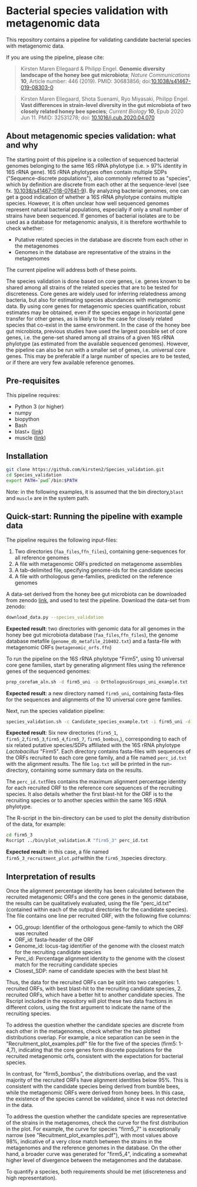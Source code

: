 Bacterial species validation with metagenomic data
=======

This repository contains a pipeline for validating candidate bacterial species with metagenomic data.

If you are using the pipeline, please cite:

> Kirsten Maren Ellegaard & Philipp Engel. **Genomic diversity landscape of the honey bee gut microbiota**; _Nature Communications_ **10**, Article number: 446 (2019).
> PMID: 30683856;
> doi:[10.1038/s41467-019-08303-0](https://www.nature.com/articles/s41467-019-08303-0)

> Kirsten Maren Ellegaard, Shota Suenami, Ryo Miyasaki, Philipp Engel. **Vast differences in strain-level diversity in the gut microbiota of two closely related honey bee species**; _Current Biology_ **10**, Epub 2020 Jun 11.
> PMID: 32531278;
> doi: [10.1016/j.cub.2020.04.070](https://www.cell.com/current-biology/fulltext/S0960-9822(20)30586-8)
 
About metagenomic species validation: what and why
----------

The starting point of this pipeline is a collection of sequenced bacterial genomes belonging to the same 16S rRNA phylotype (i.e. > 97% identity in 16S rRNA gene). 16S rRNA phylotypes often contain multiple SDPs ("Sequence-discrete populations"), also  commonly referred to as "species", which by definition are discrete from each other at the sequence-level (see fx. [10.1038/s41467-018-07641-9](https://www.nature.com/articles/s41467-018-07641-9)). By analyzing bacterial genomes, one can get a good indication of whether a 16S rRNA phylotype contains multiple species. However, it is often unclear how well sequenced genomes represent natural bacterial populations, especially if only a small number of strains have been sequenced. If  genomes of bacterial isolates are to be used as a database for metagenomic analysis, it is therefore worthwhile to check whether:

* Putative related species in the database are discrete from each other in the metagenomes
* Genomes in the database are representative of the strains in the metagenomes 

The current pipeline will address both of these points.

The species validation is done based on core genes, i.e. genes known to be shared among all strains of the related species that are to be tested for discreteness. Core genes are widely used for inferring relatedness among bacteria, but also for estimating species abundances with metagenomic data. By using core genes for metagenomic species quantification, robust estimates may be obtained, even if the species engage in horizontal gene transfer for other genes, as is likely to be the case for closely related species that co-exist in the same environment. In the case of the honey bee gut microbiota, previous studies have used the largest possible set of core genes, i.e. the gene-set shared among all strains of a given 16S rRNA phylotype (as estimated from the available sequenced genomes). However, the pipeline can also be run with a smaller set of genes, i.e. universal core genes. This may be preferable if a large number of species are to be tested, or if there are very few available reference genomes. 

Pre-requisites
--------

This pipeline requires:

* Python 3 (or higher)
* numpy
* biopython
* Bash
* blast+ ([link](https://blast.ncbi.nlm.nih.gov/Blast.cgi?PAGE_TYPE=BlastDocs&DOC_TYPE=Download))
* muscle ([link](https://www.drive5.com/muscle/))


Installation
--------

```bash
git clone https://github.com/kirsten2/Species_validation.git
cd Species_validation
export PATH=`pwd`/bin:$PATH
```

Note: in the following examples, it is assumed that the bin directory,```blast``` and ```muscle``` are in the system path.

Quick-start: Running the pipeline with example data
--------

The pipeline requires the following input-files:

1. Two directories (```faa_files```,```ffn_files```), containing gene-sequences for all reference genomes
2. A file with metagenomic ORFs predicted on metagenome assemblies
3. A tab-delimited file, specifying genome-ids for the candidate species
4. A file with orthologous gene-families, predicted on the reference genomes

A data-set derived from the honey bee gut microbiota can be downloaded from zenodo [link](https://zenodo.org/record/4661061#.YGgpxC0RoRA), and used to test the pipeline. Download the data-set from zenodo:

```bash
download_data.py --species_validation
```

**Expected result**: two directories with genomic data for all genomes in the honey bee gut microbiota database (```faa_files```,```ffn_files```),  the genome database metafile (```genome_db_metafile_210402.txt```) and a fasta-file with metagenomic ORFs (```metagenomic_orfs.ffn```)

To run the pipeline on the 16S rRNA phylotype "Firm5", using 10 universal core gene families, start by generating alignment files using the reference genes of the sequenced genomes:

```bash
prep_corefam_aln.sh -d firm5_uni -o OrthologousGroups_uni_example.txt
```

**Expected result**: a new directory named ```firm5_uni```, containing fasta-files for the sequences and alignments of the 10 universal core gene families. 

Next, run the species validation pipeline:

```bash
species_validation.sh -c Candidate_species_example.txt -i firm5_uni -d metagenomic_orfs.ffn
```

**Expected result**: Six new directories (```firm5_1```, ```firm5_2```,```firm5_3```,```firm5_4```,```firm5_7```, ```firm5_bombus```,), corresponding to each of six related putative species/SDPs affiliated with the 16S rRNA phylotype *Lactobacillus* "Firm5". Each directory contains fasta-files with sequences of the ORFs recruited to each core gene family, and a file named ```perc_id.txt``` with the alignment results. The file ```log.txt``` will be printed in the run-directory, containing some summary data on the results. 

The ```perc_id.txt```files contains the maximum alignment percentage identity for each recruited ORF to the reference core sequences of the recruiting species. It also details whether the first blast-hit for the ORF is to the recruiting species or to another species within the same 16S rRNA phylotype.

The R-script in the bin-directory can be used to plot the density distribution of the data, for example:

```bash
cd firm5_3
Rscript ../bin/plot_validation.R "firm5_3" perc_id.txt
```

**Expected result**: in this case, a file named ```firm5_3_recruitment_plot.pdf```within the ```firm5_3```species directory. 

Interpretation of results
--------

Once the alignment percentage identity has been calculated between the recruited metagenomic ORFs and the core genes in the genomic database, the results can be qualitatively evaluated, using the file "perc_id.txt" (contained within each of the output directories for the candidate species). The file contains one line per recruited ORF, with the following five columns:

* OG_group: Identifier of the orthologous gene-family to which the ORF was recruited
* ORF_id: fasta-header of the ORF
* Genome_id: locus-tag identifier of the genome with the closest match for the recruiting candidate species
* Perc_id: Percentage alignment identity to the genome with the closest match for the recruiting candidate species
* Closest_SDP: name of candidate species with the best blast hit

Thus, the data for the recruited ORFs can be split into two categories: 1. recruited ORFs, with best blast-hit to the recruiting candidate species, 2. recruited ORFs, which have a better hit to another candidate species. The Rscript included in the repository will plot these two data fractions in different colors, using the first argument to indicate the name of the recruiting species.

To address the question whether the candidate species are discrete from each other in the metagenomes, check whether the two plotted distributions overlap. For example, a nice separation can be seen in the "Recruitment_plot_examples.pdf" file for the five of the species (firm5: 1-4,7), indicating that the core genes form discrete populations for the recruited metagenomic orfs, consistent with the expectation for bacterial species. 

In contrast, for "firm5_bombus", the distributions overlap, and the vast majority of the recruited ORFs have alignment identities below 95%. This is consistent with the candidate species being derived from bumble bees, while the metagenomic ORFs were derived from honey bees. In this case, the existence of the species cannot be validated, since it was not detected in the data.

To address the question whether the candidate species are representative of the strains in the metagenomes, check the curve for the first distribution in the plot. For example, the curve for species "firm5_7" is exceptionally narrow (see "Recuitment_plot_examples.pdf"), with most values above 98%, indicative of a very close match between the strains in the metagenomes and the reference genomes in the database. On the other hand, a broader curve was generated for "firm5_4", indicating a somewhat higher level of divergence between the metagenomes and the database.

To quantify a species, both requirements should be met (discreteness and high representation). 
